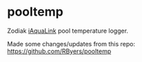 # pooltemp
Zodiak [iAquaLink](https://www.iaqualink.com/) pool temperature logger.

Made some changes/updates from this repo: https://github.com/RByers/pooltemp


